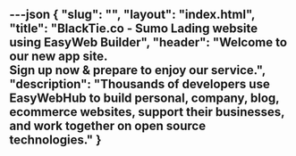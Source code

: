 ---json
{
    "slug": "",
    "layout": "index.html",
    "title": "BlackTie.co - Sumo Lading website using EasyWeb Builder",
    "header": "Welcome to our new app site.<br/>Sign up now & prepare to enjoy our service.",
    "description": "Thousands of developers use EasyWebHub to build personal, company, blog, ecommerce websites, support their businesses, and work together on open source technologies."
}
---
